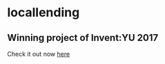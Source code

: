 # locallending
## Winning project of Invent:YU 2017

Check it out now [here](http://ww1.bensommer.net)

